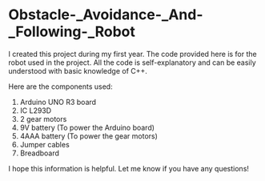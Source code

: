 # Obstacle-_Avoidance-_And-_Following-_Robot
I created this project during my first year. The code provided here is for the robot used in the project. All the code is self-explanatory and can be easily understood with basic knowledge of C++.

Here are the components used:
1. Arduino UNO R3 board 
2. IC L293D
3. 2 gear motors
4. 9V battery (To power the Arduino board)
5. 4AAA battery (To power the gear motors)
6. Jumper cables
7. Breadboard
 

I hope this information is helpful. Let me know if you have any questions!

